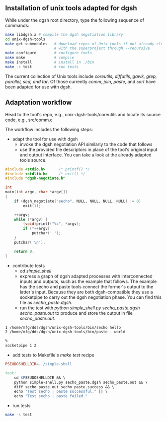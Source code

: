 ## Installation of unix tools adapted for dgsh

While under the dgsh root directory, type the following sequence of commands:

```bash
make libdgsh.a # compile the dgsh negotiation library
cd unix-dgsh-tools
make get-submodules   # download repos of Unix tools if not already cloned
                      # with the superproject through --recursive
make configure        # configure tools
make make             # compile
make install          # install in ./bin
make -s test          # run tests
```

The current collection of Unix tools include *coreutils, diffutils, gawk, grep, parallel, sed, and tar*.
Of those currently *comm*, *join*, *paste*, and *sort* have been adapted for use with dgsh.

## Adaptation workflow

Head to the tool's repo, e.g., unix-dgsh-tools/coreutils and locate its source code, e.g., src/comm.c

The workflow includes the following steps:

- adapt the tool for use with dgsh
  - invoke the dgsh negotiation API similarly to the code that follows
  - use the provided file descriptors in place of the tool's original input and output interface. You can take a look at the already adapted tools source.

```C
#include <stdio.h>		/* printf() */
#include <stdlib.h>		/* exit() */
#include "dgsh-negotiate.h"

int
main(int argc, char *argv[])
{
	if (dgsh_negotiate("secho", NULL, NULL, NULL, NULL) != 0)
		exit(1);

	++argv;
	while (*argv) {
		(void)printf("%s", *argv);
		if (*++argv)
			putchar(' ');
	}
	putchar('\n');

	return 0;
}
```

- contribute tests
  - *cd simple_shell*
  - express a graph of dgsh adapted processes with interconnected inputs and outputs, such as the example that follows. The example has the secho and paste tools connect the former's output to the latter's input. Because they are both dgsh-compatible they use a socketpipe to carry out the dgsh negotiation phase. You can find this file as *secho_paste.dgsh*.
  - run the test with *python simple_shell.py secho_paste.dgsh secho_paste.out* to produce and store the output in file *secho_paste.out*.

```bash
1 /home/mfg/dds/dgsh/unix-dgsh-tools/bin/secho hello
2 /home/mfg/dds/dgsh/unix-dgsh-tools/bin/paste - world

%
socketpipe 1 2
```

- add tests to Makefile's *make test* recipe

```Makefile
PSEUDOSHELLDIR=../simple-shell

test:
    cd $PSEUDOSHELLDIR && \
    python simple-shell.py secho_paste.dgsh secho_paste.out && \
    diff secho_paste.out secho_paste.success && \
    echo "Test secho | paste successful." || \
    echo "Test secho | paste failed."
```

- run tests
```bash
make -s test
```
